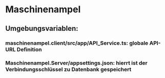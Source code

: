 # Maschinenampel

## Umgebungsvariablen:
### maschinenampel.client/src/app/API_Service.ts: globale API-URL Definition
### Maschinenampel.Server/appsettings.json: hierrt ist der Verbindungsschlüssel zu Datenbank gespeichert
